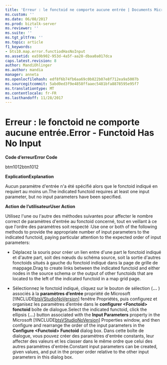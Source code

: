 ```yaml
---
title: 'Erreur : le fonctoid ne comporte aucune entrée | Documents Microsoft'
ms.custom: ''
ms.date: 06/08/2017
ms.prod: biztalk-server
ms.reviewer: ''
ms.suite: ''
ms.tgt_pltfrm: ''
ms.topic: article
f1_keywords:
- bts10.map.error.functiodHasNoInput
ms.assetid: ea59b902-953d-4a5f-aa28-dbaa0a017dca
caps.latest.revision: 8
author: MandiOhlinger
ms.author: mandia
manager: anneta
ms.openlocfilehash: edf8f6b74fb6aa69c0b822b07e8f712ea9a5007b
ms.sourcegitcommit: 5abd0ed3f9e4858ffaaec5481bfa8878595e95f7
ms.translationtype: MT
ms.contentlocale: fr-FR
ms.lasthandoff: 11/28/2017
---
```

# <a name="error---functoid-has-no-input"></a><span data-ttu-id="c6763-102">Erreur : le fonctoid ne comporte aucune entrée.</span><span class="sxs-lookup"><span data-stu-id="c6763-102">Error - Functoid Has No Input</span></span>
<span data-ttu-id="c6763-103">**Code d’erreur**</span><span class="sxs-lookup"><span data-stu-id="c6763-103">**Error Code**</span></span>  
  
 <span data-ttu-id="c6763-104">btm1012</span><span class="sxs-lookup"><span data-stu-id="c6763-104">btm1012</span></span>  
  
 <span data-ttu-id="c6763-105">**Explication**</span><span class="sxs-lookup"><span data-stu-id="c6763-105">**Explanation**</span></span>  
  
 <span data-ttu-id="c6763-106">Aucun paramètre d'entrée n'a été spécifié alors que le fonctoid indiqué en requiert au moins un.</span><span class="sxs-lookup"><span data-stu-id="c6763-106">The indicated functoid requires at least one input parameter, but no input parameters have been specified.</span></span>  
  
 <span data-ttu-id="c6763-107">**Action de l’utilisateur**</span><span class="sxs-lookup"><span data-stu-id="c6763-107">**User Action**</span></span>  
  
 <span data-ttu-id="c6763-108">Utilisez l'une ou l'autre des méthodes suivantes pour affecter le nombre correct de paramètres d'entrée au fonctoid concerné, tout en veillant à ce que l'ordre des paramètres soit respecté :</span><span class="sxs-lookup"><span data-stu-id="c6763-108">Use one or both of the following methods to provide the appropriate number of input parameters to the indicated functoid, paying particular attention to the expected order of input parameters:</span></span>  
  
-   <span data-ttu-id="c6763-109">Déplacez la souris pour créer un lien entre d'une part le fonctoid indiqué et d'autre part, soit des nœuds du schéma source, soit la sortie d'autres fonctoids situés à gauche du fonctoid indiqué dans la page de grille de mappage.</span><span class="sxs-lookup"><span data-stu-id="c6763-109">Drag to create links between the indicated functoid and either nodes in the source schema or the output of other functoids that are located to the left of the indicated functoid in a map grid page.</span></span>  
  
-   <span data-ttu-id="c6763-110">Sélectionnez le fonctoid indiqué, cliquez sur le bouton de sélection (**...** ) associés à la **paramètres d’entrée** propriété de Microsoft [!INCLUDE[btsVStudioNoVersion](../includes/btsvstudionoversion-md.md)] fenêtre Propriétés, puis configurez et organisez les paramètres d’entrée dans le **configurer \<Fonctoid\> fonctoid** boîte de dialogue.</span><span class="sxs-lookup"><span data-stu-id="c6763-110">Select the indicated functoid, click the ellipsis (**...**) button associated with the **Input Parameters** property in the Microsoft [!INCLUDE[btsVStudioNoVersion](../includes/btsvstudionoversion-md.md)] Properties window, and then configure and rearrange the order of the input parameters in the **Configure \<Functoid\> Functoid** dialog box.</span></span> <span data-ttu-id="c6763-111">Dans cette boîte de dialogue, vous pouvez créer des paramètres d'entrée constants, leur affecter des valeurs et les classer dans le même ordre que celui des autres paramètres d'entrée.</span><span class="sxs-lookup"><span data-stu-id="c6763-111">Constant input parameters can be created, given values, and put in the proper order relative to the other input parameters in this dialog box.</span></span>